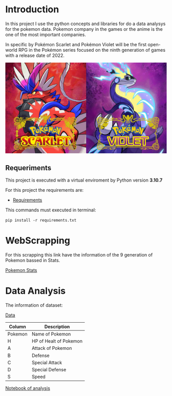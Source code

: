 # Introduction

In this project I use the python concepts and libraries for do a data analysys for the pokemon data. Pokemon company in the games or the anime is the one of the most important companies.

In specific by Pokémon Scarlet and Pokémon Violet will be the first open-world RPG in the Pokémon series focused on the ninth generation of games with a release date of 2022. 

![](./img/logo.jpg)

## Requeriments

This project is executed with a virtual enviroment by Python version **3.10.7**

For this project the requirements are:

* [Requirements](./requirements.txt)

This commands must executed in terminal:

`pip install -r requirements.txt`

# WebScrapping

For this scrapping this link have the information of the 9 generation of Pokemon bassed in Stats.

[Pokemon Stats](https://game8.co/games/Pokemon-Scarlet-Violet/archives/391663#hl_1)

# Data Analysis

The information of dataset:

[Data](./gen9_data.csv)

| Column  | Description |
|-----------|------------|
|Pokemon| Name of Pokemon|
|H| HP of Healt of Pokemon|
|A| Attack of Pokemon|
|B| Defense|
|C| Special Attack|
|D| Special Defense|
|S|Speed|

[Notebook of analysis](./data_analysis.ipynb)


